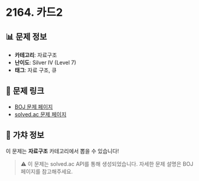 # 2164. 카드2

## 📊 문제 정보
- **카테고리**: 자료구조
- **난이도**: Silver IV (Level 7)
- **태그**: 자료 구조, 큐

## 🔗 문제 링크
- [BOJ 문제 페이지](https://www.acmicpc.net/problem/2164)
- [solved.ac 문제 페이지](https://solved.ac/problems/2164)

## 🎯 가챠 정보
이 문제는 **자료구조** 카테고리에서 뽑을 수 있습니다!

> ⚠️ 이 문제는 solved.ac API를 통해 생성되었습니다. 
> 자세한 문제 설명은 BOJ 페이지를 참고해주세요.
